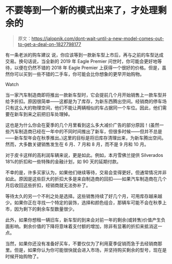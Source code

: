 # 不要等到一个新的模式出来了，才处理剩余的

> 原文：<https://jalopnik.com/dont-wait-until-a-new-model-comes-out-to-get-a-deal-on-1827798177>

有一条老派的购车建议 说，你应该等到一款新车型上市后，再与之前的车型达成交易。换句话说，当全新的 2019 年 Eagle Premier 问世时，你可能会更好地等待，以便在仍然不错的 2018 年 Eagle Premier 上获得一个很好的价格。但是，虽然你可以买到一些不错的二手车，你可能会比你想象的更早开始购物。

Watch

当一家汽车制造商即将推出一款新车型时，它会提前几个月开始销售上一款车型并给予折扣。原因很简单——这都是为了库存，为新东西腾出空间。经销商的停车场只有这么大的物理空间，他们不能让两辆相似的车占据同一个车位。因此，他们需要在新车到来之前把旧车处理掉。

这也是为什么你会在夏季的几个月里看到这么多大减价广告的部分原因！(虽然一些汽车制造商已经在一年中的不同时间推出了新车，但很多时候——但并不总是——新车型年会在秋季推出。)这里的目标是将旧库存清理出来，为新车腾出空间。然而，大多数关键销售发生在 6 月、7 月和 8 月，而不是 9 月和 10 月。

对于皮卡这样的高利润车辆来说，更是如此。例如，本月雪佛兰提供 Silverados 18%的折扣和一些特殊的金融计划，如 90 天的延期付款。

不幸的是，许多买家认为，如果他们继续等待，交易会变得更好。但通常情况并非如此。原因是这些巨大的折扣大多是来自制造商的回扣——如果汽车制造商在几个月后收回这些折扣，经销商就无法弥补了。

等待太久的另一个不利之处是选择。这些销售持续了好几个月，可用库存越来越少。如果你正在寻找一个特定的装饰，选择和颜色组合，那辆车可能不会在秋季上市，因为剩下的剩余车型数量很少。

此外，如果你想租一辆旧车，新车型的到来会对前一年的剩余(或转售)价值产生负面影响。剩余价值的下降将意味着支付额的增加，除非有显著的折扣来抵消这一点。

当然，如果你还没有准备好买车，不要仅仅为了利用夏季促销而急于去经销商那里。但是，如果你认为你可能很快就会进入市场，并坚持购买剩余的型号，现在是时候开始购物了。